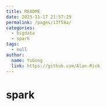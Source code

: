 ```yaml
---
title: README
date: 2023-11-17 21:57:25
permalink: /pages/13f58a/
categories: 
  - bigdata
  - spark
tags: 
  - null
author: 
  name: YuGong
  link: https://github.com/Alan-Rick
---
```

# spark
